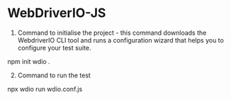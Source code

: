 # WebDriverIO-JS

1. Command to initialise the project - this command downloads the WebdriverIO CLI tool and runs a configuration wizard that helps you to configure your test suite.

npm init wdio .

2. Command to run the test

npx wdio run wdio.conf.js
